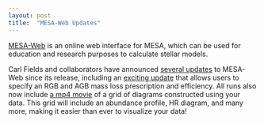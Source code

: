 ```yaml
---
layout: post
title:  "MESA-Web Updates"
---
```


[MESA-Web][mesa-web] is an online web interface for MESA, which can be
used for education and research purposes to calculate stellar models.

[mesa-web]:http://mesa-web.asu.edu

Carl Fields and collaborators have announced
[several updates][jul-post] to MESA-Web since its release, including
an [exciting update][sep-post] that allows users to specify an RGB and
AGB mass loss prescription and efficiency.  All runs also now include
[a mp4 movie][movie-post] of a grid of diagrams constructed using your
data.  This grid will include an abundance profile, HR diagram, and
many more, making it easier than ever to visualize your data!

[jul-post]:http://sourceforge.net/p/mesa/mailman/message/34287767/
[sep-post]:http://sourceforge.net/p/mesa/mailman/message/34439547/
[movie-post]:http://sourceforge.net/p/mesa/mailman/message/34458630/

